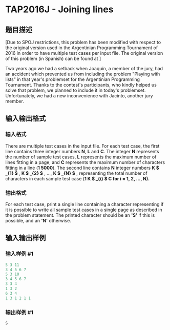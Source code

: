 # TAP2016J - Joining lines

## 题目描述

\[Due to SPOJ restrictions, this problem has been modified with respect to the original version used in the Argentinian Programming Tournament of 2016 in order to have multiple test cases per input file. The original version of this problem (in Spanish) can be found at  \]

Two years ago we had a setback when Joaquín, a member of the jury, had an accident which prevented us from including the problem "Playing with lists" in that year's problemset for the Argentinian Programming Tournament. Thanks to the contest's participants, who kindly helped us solve that problem, we planned to include it in today's problemset. Unfortunately, we had a new inconvenience with Jacinto, another jury member.

## 输入输出格式

### 输入格式

There are multiple test cases in the input file. For each test case, the first line contains three integer numbers **N**, **L** and **C**. The integer **N** represents the number of sample test cases, **L** represents the maximum number of lines fitting in a page, and **C** represents the maximum number of characters fitting in a line (**1 5000**). The second line contains **N** integer numbers **K $ _{1} $** , **K $ _{2} $** , ..., **K $ _{N} $** , representing the total number of characters in each sample test case (**1 **K $ _{i} $ **C** for **i = 1, 2, ..., N**).****

### 输出格式

For each test case, print a single line containing a character representing if it is possible to write all sample test cases in a single page as described in the problem statement. The printed character should be an **'S'** if this is possible, and an **'N'** otherwise.

## 输入输出样例

### 输入样例 #1

```cpp
5 3 11
3 4 5 6 7
5 3 10
3 4 5 6 7
3 3 4
1 3 2
6 3 4
1 3 1 2 1 1
```


### 输出样例 #1

```cpp
S
```


